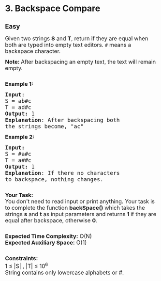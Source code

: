 # 3. Backspace Compare
## Easy 
<div class="problem-statement">
                <p></p><p><span style="font-size:18px">Given two&nbsp;strings <strong>S</strong>&nbsp;and <strong>T</strong>,&nbsp;return if they are equal when both are typed into empty text editors.&nbsp;<code>#</code>&nbsp;means a backspace character.</span></p>

<p><span style="font-size:18px"><strong>Note: </strong>After&nbsp;backspacing an empty text, the text will remain empty.</span></p>

<p><br>
<span style="font-size:18px"><strong>Example 1:</strong></span></p>

<pre><span style="font-size:18px"><strong>Input</strong>:
S = ab#c
T = ad#c
<strong>Output:</strong>&nbsp;1
<strong>Explanation</strong>: After backspacing both 
the strings become, "ac"
</span></pre>

<p><span style="font-size:18px"><strong>Example 2:</strong></span></p>

<pre><span style="font-size:18px"><strong>Input:</strong>
S = #a#c
T = a##c
<strong>Output:&nbsp;</strong>1
<strong>Explanation</strong>: If there no characters 
to backspace, nothing changes.</span>
</pre>

<p><br>
<span style="font-size:18px"><strong>Your Task:&nbsp;&nbsp;</strong><br>
You don't need to read input or print anything. Your task is to complete the function <strong>backSpace</strong><strong>()</strong>&nbsp;which takes the strings <strong>s</strong> and <strong>t</strong>&nbsp;as input parameters&nbsp;and returns <strong>1&nbsp;</strong>if they are equal after backspace, otherwise <strong>0</strong>.</span><br>
&nbsp;</p>

<p><span style="font-size:18px"><strong>Expected Time Complexity:</strong> O(N)<br>
<strong>Expected Auxiliary Space:</strong> O(1)</span><br>
&nbsp;</p>

<p><span style="font-size:18px"><strong>Constraints:</strong><br>
1 ≤ |S| , |T|&nbsp;≤ 10<sup>6</sup><br>
String contains only lowercase alphabets or #.&nbsp;</span></p>
 <p></p>
            </div>